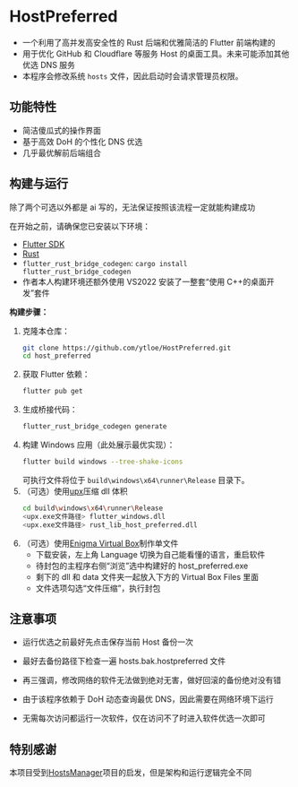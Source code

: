 # HostPreferred

- 一个利用了高并发高安全性的 Rust 后端和优雅简洁的 Flutter 前端构建的
- 用于优化 GitHub 和 Cloudflare 等服务 Host 的桌面工具。未来可能添加其他优选 DNS 服务
- 本程序会修改系统 `hosts` 文件，因此启动时会请求管理员权限。

## 功能特性

- 简洁傻瓜式的操作界面
- 基于高效 DoH 的个性化 DNS 优选
- 几乎最优解前后端组合

## 构建与运行

除了两个可选以外都是 ai 写的，无法保证按照该流程一定就能构建成功

在开始之前，请确保您已安装以下环境：

- [Flutter SDK](https://flutter.dev/docs/get-started/install)
- [Rust](https://www.rust-lang.org/tools/install)
- `flutter_rust_bridge_codegen`: `cargo install flutter_rust_bridge_codegen`
- 作者本人构建环境还额外使用 VS2022 安装了一整套“使用 C++的桌面开发”套件

**构建步骤：**

1.  克隆本仓库：
    ```sh
    git clone https://github.com/ytloe/HostPreferred.git
    cd host_preferred
    ```
2.  获取 Flutter 依赖：
    ```sh
    flutter pub get
    ```
3.  生成桥接代码：
    ```sh
    flutter_rust_bridge_codegen generate
    ```
4.  构建 Windows 应用（此处展示最优实现）：
    ```sh
    flutter build windows --tree-shake-icons
    ```
    可执行文件将位于 `build\windows\x64\runner\Release` 目录下。
5.  （可选）使用[upx](https://github.com/upx/upx/releases/)压缩 dll 体积
    ```sh
    cd build\windows\x64\runner\Release
    <upx.exe文件路径> flutter_windows.dll
    <upx.exe文件路径> rust_lib_host_preferred.dll
    ```
6.  （可选）使用[Enigma Virtual Box](https://www.enigmaprotector.com/en/downloads.html)制作单文件
    - 下载安装，左上角 Language 切换为自己能看懂的语言，重启软件
    - 待封包的主程序右侧“浏览”选中构建好的 host_preferred.exe
    - 剩下的 dll 和 data 文件夹一起放入下方的 Virtual Box Files 里面
    - 文件选项勾选“文件压缩”，执行封包

## 注意事项

- 运行优选之前最好先点击保存当前 Host 备份一次
- 最好去备份路径下检查一遍 hosts.bak.hostpreferred 文件
- 再三强调，修改网络的软件无法做到绝对无害，做好回滚的备份绝对没有错

- 由于该程序依赖于 DoH 动态查询最优 DNS，因此需要在网络环境下运行
- 无需每次访问都运行一次软件，仅在访问不了时进入软件优选一次即可

## 特别感谢

本项目受到[HostsManager](https://github.com/tianjiangqiji/Hosts-Manager-For-Github/)项目的启发，但是架构和运行逻辑完全不同
